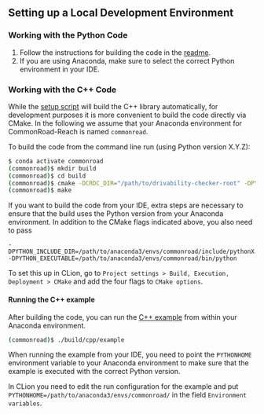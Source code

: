 ## Setting up a Local Development Environment

### Working with the Python Code

1. Follow the instructions for building the code in the [readme](./README.md).
2. If you are using Anaconda, make sure to select the correct Python environment in your IDE.



### Working with the C++ Code

While the [setup script](./setup.py) will build the C++ library automatically, for development purposes it is more convenient to build the code directly via CMake.
In the following we assume that your Anaconda environment for CommonRoad-Reach is named `commonroad`.


To build the code from the command line run (using Python version X.Y.Z):
```bash
$ conda activate commonroad
(commonroad)$ mkdir build
(commonroad)$ cd build
(commonroad)$ cmake -DCRDC_DIR="/path/to/drivability-checker-root" -DPYTHON_VER="XY" ..
(commonroad)$ make
```

If you want to build the code from your IDE, extra steps are necessary to ensure that the build uses the Python version from your Anaconda environment.
In addition to the CMake flags indicated above, you also need to pass
```
-DPYTHON_INCLUDE_DIR=/path/to/anaconda3/envs/commonroad/include/pythonX.Y.m
-DPYTHON_EXECUTABLE=/path/to/anaconda3/envs/commonroad/bin/python
```

To set this up in CLion, go to `Project settings > Build, Execution, Deployment > CMake` and add the four flags to `CMake options`.

#### Running the C++ example

After building the code, you can run the [C++ example](./cpp/src/example.cpp) from within your Anaconda environment.
```bash
(commonroad)$ ./build/cpp/example
```

When running the example from your IDE, you need to point the `PYTHONHOME` environment variable to your Anaconda environment to make sure that the example is executed with the correct Python version.

In CLion you need to edit the run configuration for the example and put `PYTHONHOME=/path/to/anaconda3/envs/commonroad/` in the field `Environment variables`. 
